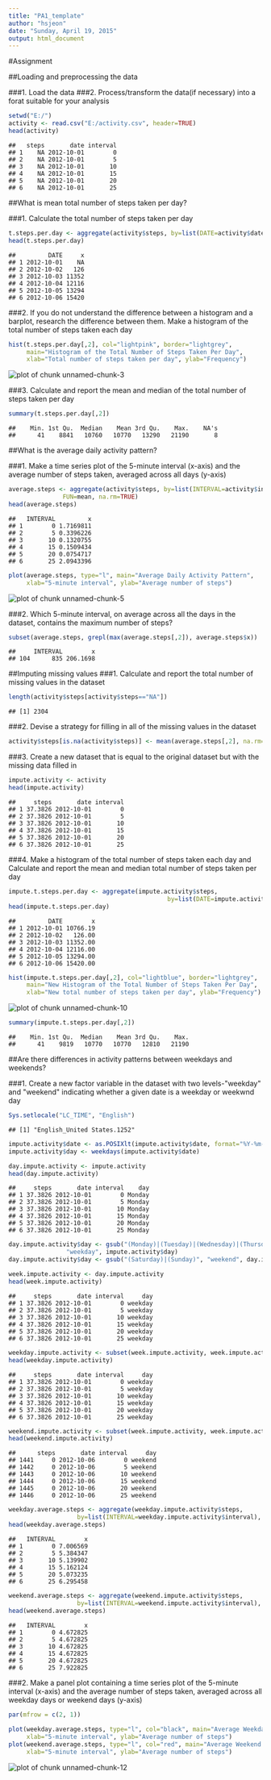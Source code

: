 ```yaml
---
title: "PA1_template"
author: "hsjeon"
date: "Sunday, April 19, 2015"
output: html_document
---
```


#Assignment

##Loading and preprocessing the data

###1. Load the data
###2. Process/transform the data(if necessary) into a forat suitable for your analysis


```r
setwd("E:/")
activity <- read.csv("E:/activity.csv", header=TRUE)
head(activity)
```

```
##   steps       date interval
## 1    NA 2012-10-01        0
## 2    NA 2012-10-01        5
## 3    NA 2012-10-01       10
## 4    NA 2012-10-01       15
## 5    NA 2012-10-01       20
## 6    NA 2012-10-01       25
```

##What is mean total number of steps taken per day?

###1. Calculate the total number of steps taken per day


```r
t.steps.per.day <- aggregate(activity$steps, by=list(DATE=activity$date), FUN=sum)
head(t.steps.per.day)
```

```
##         DATE     x
## 1 2012-10-01    NA
## 2 2012-10-02   126
## 3 2012-10-03 11352
## 4 2012-10-04 12116
## 5 2012-10-05 13294
## 6 2012-10-06 15420
```

###2. If you do not understand the difference between a histogram and a barplot, research the difference between them. Make a histogram of the total number of steps taken each day


```r
hist(t.steps.per.day[,2], col="lightpink", border="lightgrey",
     main="Histogram of the Total Number of Steps Taken Per Day", 
     xlab="Total number of steps taken per day", ylab="Frequency")
```

![plot of chunk unnamed-chunk-3](figure/unnamed-chunk-3-1.png) 

###3. Calculate and report the mean and median of the total number of steps taken per day


```r
summary(t.steps.per.day[,2])
```

```
##    Min. 1st Qu.  Median    Mean 3rd Qu.    Max.    NA's 
##      41    8841   10760   10770   13290   21190       8
```

##What is the average daily activity pattern?

###1. Make a time series plot of the 5-minute interval (x-axis) and the average number of steps taken, averaged across all days (y-axis)


```r
average.steps <- aggregate(activity$steps, by=list(INTERVAL=activity$interval), 
			   FUN=mean, na.rm=TRUE)
head(average.steps)
```

```
##   INTERVAL         x
## 1        0 1.7169811
## 2        5 0.3396226
## 3       10 0.1320755
## 4       15 0.1509434
## 5       20 0.0754717
## 6       25 2.0943396
```

```r
plot(average.steps, type="l", main="Average Daily Activity Pattern",
     xlab="5-minute interval", ylab="Average number of steps")
```

![plot of chunk unnamed-chunk-5](figure/unnamed-chunk-5-1.png) 

###2. Which 5-minute interval, on average across all the days in the dataset, contains the maximum number of steps?


```r
subset(average.steps, grepl(max(average.steps[,2]), average.steps$x))
```

```
##     INTERVAL        x
## 104      835 206.1698
```

##Imputing missing values
###1. Calculate and report the total number of missing values in the dataset


```r
length(activity$steps[activity$steps=="NA"]) 
```

```
## [1] 2304
```

###2. Devise a strategy for filling in all of the missing values in the dataset


```r
activity$steps[is.na(activity$steps)] <- mean(average.steps[,2], na.rm=TRUE)        
```

###3. Create a new dataset that is equal to the original dataset but with the missing data filled in


```r
impute.activity <- activity
head(impute.activity)
```

```
##     steps       date interval
## 1 37.3826 2012-10-01        0
## 2 37.3826 2012-10-01        5
## 3 37.3826 2012-10-01       10
## 4 37.3826 2012-10-01       15
## 5 37.3826 2012-10-01       20
## 6 37.3826 2012-10-01       25
```

###4. Make a histogram of the total number of steps taken each day and Calculate and report the mean and median total number of steps taken per day


```r
impute.t.steps.per.day <- aggregate(impute.activity$steps, 
                                            by=list(DATE=impute.activity$date), FUN=sum)
head(impute.t.steps.per.day) 
```

```
##         DATE        x
## 1 2012-10-01 10766.19
## 2 2012-10-02   126.00
## 3 2012-10-03 11352.00
## 4 2012-10-04 12116.00
## 5 2012-10-05 13294.00
## 6 2012-10-06 15420.00
```

```r
hist(impute.t.steps.per.day[,2], col="lightblue", border="lightgrey",
     main="New Histogram of the Total Number of Steps Taken Per Day", 
     xlab="New total number of steps taken per day", ylab="Frequency")
```

![plot of chunk unnamed-chunk-10](figure/unnamed-chunk-10-1.png) 

```r
summary(impute.t.steps.per.day[,2])
```

```
##    Min. 1st Qu.  Median    Mean 3rd Qu.    Max. 
##      41    9819   10770   10770   12810   21190
```

##Are there differences in activity patterns between weekdays and weekends?

###1. Create a new factor variable in the dataset with two levels-"weekday" and "weekend" indicating whether a given date is a weekday or weekwnd day


```r
Sys.setlocale("LC_TIME", "English")
```

```
## [1] "English_United States.1252"
```

```r
impute.activity$date <- as.POSIXlt(impute.activity$date, format="%Y-%m-%d")
impute.activity$day <- weekdays(impute.activity$date) 

day.impute.activity <- impute.activity
head(day.impute.activity)
```

```
##     steps       date interval    day
## 1 37.3826 2012-10-01        0 Monday
## 2 37.3826 2012-10-01        5 Monday
## 3 37.3826 2012-10-01       10 Monday
## 4 37.3826 2012-10-01       15 Monday
## 5 37.3826 2012-10-01       20 Monday
## 6 37.3826 2012-10-01       25 Monday
```

```r
day.impute.activity$day <- gsub("(Monday)|(Tuesday)|(Wednesday)|(Thursday)|(Friday)", 
				"weekday", impute.activity$day)
day.impute.activity$day <- gsub("(Saturday)|(Sunday)", "weekend", day.impute.activity$day) 

week.impute.activity <- day.impute.activity
head(week.impute.activity)
```

```
##     steps       date interval     day
## 1 37.3826 2012-10-01        0 weekday
## 2 37.3826 2012-10-01        5 weekday
## 3 37.3826 2012-10-01       10 weekday
## 4 37.3826 2012-10-01       15 weekday
## 5 37.3826 2012-10-01       20 weekday
## 6 37.3826 2012-10-01       25 weekday
```

```r
weekday.impute.activity <- subset(week.impute.activity, week.impute.activity$day==c("weekday"))
head(weekday.impute.activity)
```

```
##     steps       date interval     day
## 1 37.3826 2012-10-01        0 weekday
## 2 37.3826 2012-10-01        5 weekday
## 3 37.3826 2012-10-01       10 weekday
## 4 37.3826 2012-10-01       15 weekday
## 5 37.3826 2012-10-01       20 weekday
## 6 37.3826 2012-10-01       25 weekday
```

```r
weekend.impute.activity <- subset(week.impute.activity, week.impute.activity$day==c("weekend"))
head(weekend.impute.activity)
```

```
##      steps       date interval     day
## 1441     0 2012-10-06        0 weekend
## 1442     0 2012-10-06        5 weekend
## 1443     0 2012-10-06       10 weekend
## 1444     0 2012-10-06       15 weekend
## 1445     0 2012-10-06       20 weekend
## 1446     0 2012-10-06       25 weekend
```

```r
weekday.average.steps <- aggregate(weekday.impute.activity$steps, 
				   by=list(INTERVAL=weekday.impute.activity$interval), FUN=mean)
head(weekday.average.steps)
```

```
##   INTERVAL        x
## 1        0 7.006569
## 2        5 5.384347
## 3       10 5.139902
## 4       15 5.162124
## 5       20 5.073235
## 6       25 6.295458
```

```r
weekend.average.steps <- aggregate(weekend.impute.activity$steps, 
				   by=list(INTERVAL=weekend.impute.activity$interval), FUN=mean)
head(weekend.average.steps)
```

```
##   INTERVAL        x
## 1        0 4.672825
## 2        5 4.672825
## 3       10 4.672825
## 4       15 4.672825
## 5       20 4.672825
## 6       25 7.922825
```

###2. Make a panel plot containing a time series plot of the 5-minute interval (x-axis) and the average number of steps taken, averaged across all weekday days or weekend days (y-axis)
   

```r
par(mfrow = c(2, 1))
       
plot(weekday.average.steps, type="l", col="black", main="Average Weekday Activity Pattern",
     xlab="5-minute interval", ylab="Average number of steps")
plot(weekend.average.steps, type="l", col="red", main="Average Weekend Activity Pattern",
     xlab="5-minute interval", ylab="Average number of steps")  
```

![plot of chunk unnamed-chunk-12](figure/unnamed-chunk-12-1.png) 
